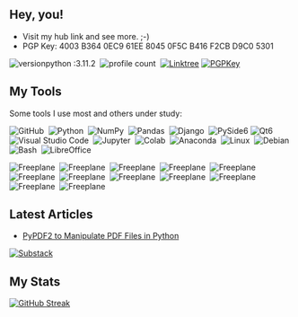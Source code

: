 ## Hey, you!
- Visit my hub link and see more. ;-)
- PGP Key: 4003 B364 0EC9 61EE 8045 0F5C B416 F2CB D9C0 5301

![versionpython :3.11.2](https://img.shields.io/badge/Python%20version-3.11.2-blue)&nbsp;
![profile count](https://komarev.com/ghpvc/?username=ecopque&color=red)&nbsp;
[![Linktree](https://img.shields.io/badge/Links-edsoncopque-canegreen?style=flat&logo=linktree)](https://linktr.ee/edsoncopque)
[![PGPKey](https://img.shields.io/badge/-PGP%20Key-0A0A0A?style=flat&logo=mail.ru)](https://keys.openpgp.org/search?q=ecop%40disroot.org)

## My Tools
Some tools I use most and others under study:

![GitHub](https://img.shields.io/badge/-GitHub-05122A?style=flat&logo=github)&nbsp;
![Python](https://img.shields.io/badge/-Python-05122A?style=flat&logo=python)&nbsp;
![NumPy](https://img.shields.io/badge/numpy%20-%23013243.svg?&style=flat&logo=numpy&logoColor=white)&nbsp;
![Pandas](https://img.shields.io/badge/pandas%20-%23150458.svg?&style=flat&logo=pandas&logoColor=white)&nbsp;
![Django](https://img.shields.io/badge/-Django-05122A?style=flat&logo=django&logoColor=092E20)&nbsp;
![PySide6](https://img.shields.io/badge/-PySide6-05122A?style=flat&logo=python&logoColor=white)
![Qt6](https://img.shields.io/badge/-Qt6-05122A?style=flat&logo=qt)&nbsp;
![Visual Studio Code](https://img.shields.io/badge/-Visual%20Studio%20Code-05122A?style=flat&logo=visual-studio-code&logoColor=007ACC)&nbsp;
![Jupyter](https://img.shields.io/badge/-Jupyter-05122A?style=flat&logo=jupyter)&nbsp;
![Colab](https://img.shields.io/badge/-Colab-05122A?style=flat&logo=googlecolab)&nbsp;
![Anaconda](https://img.shields.io/badge/-Anaconda-05122A?style=flat&logo=anaconda)&nbsp;
![Linux](https://img.shields.io/badge/-Linux-05122A?style=flat&logo=linux)&nbsp;
![Debian](https://img.shields.io/badge/-Debian-000000?style=flat&logo=debian&logoColor=FF0000)&nbsp;
![Bash](https://img.shields.io/badge/-Bash-05122A?style=flat&logo=gnubash)&nbsp;
![LibreOffice](https://img.shields.io/badge/LibreOffice%20-%23013243.svg?&style=flat&logo=libreoffice&logoColor=white)&nbsp;

![Freeplane](https://img.shields.io/badge/Freeplane%20-%23013243.svg?&style=flat&logo=neuron&logoColor=white)&nbsp;
![Freeplane](https://img.shields.io/badge/Freeplane%20-%23013243.svg?&style=flat&logo=synapse&logoColor=white)&nbsp;
![Freeplane](https://img.shields.io/badge/Freeplane%20-%23013243.svg?&style=flat&logo=dendrite&logoColor=white)&nbsp;
![Freeplane](https://img.shields.io/badge/Freeplane%20-%23013243.svg?&style=flat&logo=neurotransmitter&logoColor=white)&nbsp;
![Freeplane](https://img.shields.io/badge/Freeplane%20-%23013243.svg?&style=flat&logo=intelligence&logoColor=white)&nbsp;
![Freeplane](https://img.shields.io/badge/Freeplane%20-%23013243.svg?&style=flat&logo=consciousness&logoColor=white)&nbsp;
![Freeplane](https://img.shields.io/badge/Freeplane%20-%23013243.svg?&style=flat&logo=memory&logoColor=white)&nbsp;
![Freeplane](https://img.shields.io/badge/Freeplane%20-%23013243.svg?&style=flat&logo=learning&logoColor=white)&nbsp;
![Freeplane](https://img.shields.io/badge/Freeplane%20-%23013243.svg?&style=flat&logo=wisdom&logoColor=white)&nbsp;
![Freeplane](https://img.shields.io/badge/Freeplane%20-%23013243.svg?&style=flat&logo=creativity&logoColor=white)&nbsp;
![Freeplane](https://img.shields.io/badge/Freeplane%20-%23013243.svg?&style=flat&logo=innovation&logoColor=white)&nbsp;
![Freeplane](https://img.shields.io/badge/Freeplane%20-%23013243.svg?&style=flat&logo=planning&logoColor=white)&nbsp;


## Latest Articles
- [PyPDF2 to Manipulate PDF Files in Python](https://ecop.substack.com/p/pypdf2-to-manipulate-pdf-files)

[![Substack](https://img.shields.io/badge/-Substack-05122A?style=flat&logo=Substack)](https://ecop.substack.com/)

## My Stats
[![GitHub Streak](https://streak-stats.demolab.com/?user=ecopque&theme=prussian)](https://git.io/streak-stats)

<!--
**ecopque/ecopque** is a ✨ _special_ ✨ repository because its `README.md` (this file) appears on your GitHub profile.

Here are some ideas to get you started:

- 🔭 I’m currently working on ...
- 🌱 I’m currently learning ...
- 👯 I’m looking to collaborate on ...
- 🤔 I’m looking for help with ...
- 💬 Ask me about ...
- 📫 How to reach me: ...
- 😄 Pronouns: ...
- ⚡ Fun fact: ...
-->
